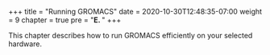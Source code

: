 +++
title = "Running GROMACS"
date = 2020-10-30T12:48:35-07:00
weight = 9
chapter = true
pre = "<b>E. </b>"
+++

This chapter describes how to run GROMACS efficiently on your selected hardware.